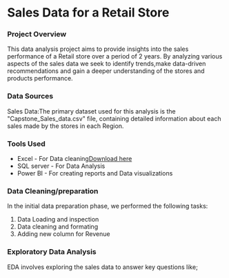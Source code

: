 # Sales Data for a Retail Store

### Project Overview

This data analysis project aims to provide insights into the sales performance of a Retail store over a period of 2 years. By analyzing various aspects of the sales data we seek to identify trends,make data-driven recommendations and gain a deeper understanding of the stores and products performance.

### Data Sources

Sales Data:The primary dataset used for this analysis is the "Capstone_Sales_data.csv" file, containing detailed information about each sales made by the stores in each Region.

### Tools Used

- Excel - For Data cleaning[Download here](https://microsoft.com)
- SQL server - For Data Analysis
- Power BI - For creating reports and Data visualizations


### Data Cleaning/preparation

In the initial data preparation phase, we performed the following tasks:
1. Data Loading and inspection
2. Data cleaning and formating
3. Adding new column for Revenue


### Exploratory Data Analysis

EDA involves exploring the sales data to answer key questions like;
